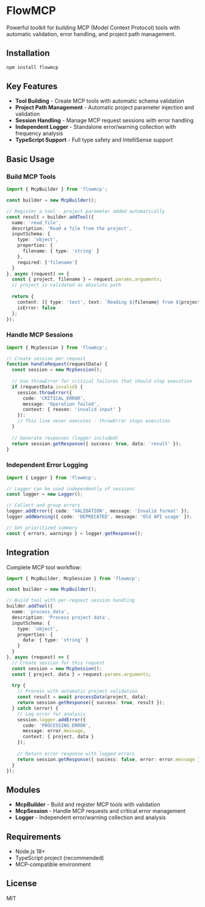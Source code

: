 # FlowMCP

Powerful toolkit for building MCP (Model Context Protocol) tools with automatic validation, error handling, and project path management.

## Installation

```bash
npm install flowmcp
```

## Key Features

- **Tool Building** - Create MCP tools with automatic schema validation  
- **Project Path Management** - Automatic project parameter injection and validation
- **Session Handling** - Manage MCP request sessions with error handling
- **Independent Logger** - Standalone error/warning collection with frequency analysis
- **TypeScript Support** - Full type safety and IntelliSense support

## Basic Usage

### Build MCP Tools

```typescript
import { McpBuilder } from 'flowmcp';

const builder = new McpBuilder();

// Register a tool - project parameter added automatically
const result = builder.addTool({
  name: 'read_file',
  description: 'Read a file from the project',
  inputSchema: {
    type: 'object',
    properties: {
      filename: { type: 'string' }
    },
    required: ['filename']
  }
}, async (request) => {
  const { project, filename } = request.params.arguments;
  // project is validated as absolute path
  
  return {
    content: [{ type: 'text', text: `Reading ${filename} from ${project}` }],
    isError: false
  };
});
```

### Handle MCP Sessions

```typescript
import { McpSession } from 'flowmcp';

// Create session per request
function handleRequest(requestData) {
  const session = new McpSession();
  
  // Use throwError for critical failures that should stop execution
  if (requestData.invalid) {
    session.throwError({
      code: 'CRITICAL_ERROR', 
      message: 'Operation failed',
      context: { reason: 'invalid input' }
    });
    // This line never executes - throwError stops execution
  }
  
  // Generate responses (logger included)
  return session.getResponse({ success: true, data: 'result' });
}
```

### Independent Error Logging

```typescript
import { Logger } from 'flowmcp';

// Logger can be used independently of sessions
const logger = new Logger();

// Collect and group errors
logger.addError({ code: 'VALIDATION', message: 'Invalid format' });
logger.addWarning({ code: 'DEPRECATED', message: 'Old API usage' });

// Get prioritized summary
const { errors, warnings } = logger.getResponse();
```

## Integration

Complete MCP tool workflow:

```typescript
import { McpBuilder, McpSession } from 'flowmcp';

const builder = new McpBuilder();

// Build tool with per-request session handling
builder.addTool({
  name: 'process_data',
  description: 'Process project data',
  inputSchema: {
    type: 'object',
    properties: {
      data: { type: 'string' }
    }
  }
}, async (request) => {
  // Create session for this request
  const session = new McpSession();
  const { project, data } = request.params.arguments;
  
  try {
    // Process with automatic project validation
    const result = await processData(project, data);
    return session.getResponse({ success: true, result });
  } catch (error) {
    // Log error for analysis
    session.logger.addError({ 
      code: 'PROCESSING_ERROR', 
      message: error.message,
      context: { project, data }
    });
    
    // Return error response with logged errors
    return session.getResponse({ success: false, error: error.message });
  }
});
```

## Modules

- **McpBuilder** - Build and register MCP tools with validation
- **McpSession** - Handle MCP requests and critical error management  
- **Logger** - Independent error/warning collection and analysis

## Requirements

- Node.js 18+
- TypeScript project (recommended)
- MCP-compatible environment

## License

MIT 